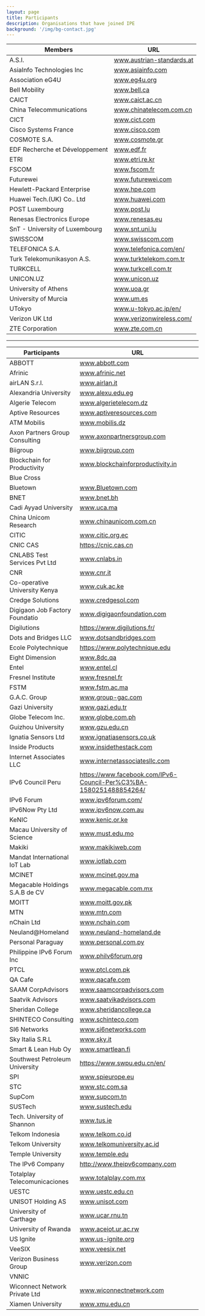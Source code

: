 ```yaml
---
layout: page
title: Participants
description: Organisations that have joined IPE
background: '/img/bg-contact.jpg'
---
```


|Members                                 |URL                                                          |
|----------------------------------------|-------------------------------------------------------------|
|A.S.I.                                  |www.austrian-standards.at                                    |
|AsiaInfo Technologies Inc   |www.asiainfo.com|
|Association eG4U            |www.eg4u.org|
|Bell Mobility               |www.bell.ca|
|CAICT	|www.caict.ac.cn|
|China Telecommunications	|www.chinatelecom.com.cn|
|CICT	|www.cict.com|
|Cisco Systems France	|www.cisco.com|
|COSMOTE S.A.	|www.cosmote.gr|
|EDF Recherche et Développement	|www.edf.fr|
|ETRI	|www.etri.re.kr|
|FSCOM	|www.fscom.fr|
|Futurewei	|www.futurewei.com|
|Hewlett-Packard Enterprise	|www.hpe.com|
|Huawei Tech.(UK) Co.. Ltd	|www.huawei.com|
|POST Luxembourg	|www.post.lu|
|Renesas Electronics Europe	|www.renesas.eu|
|SnT - University of Luxembourg	|www.snt.uni.lu|
|SWISSCOM	|www.swisscom.com|
|TELEFONICA S.A.	|www.telefonica.com/en/|
|Turk Telekomunikasyon A.S.	|www.turktelekom.com.tr|
|TURKCELL	|www.turkcell.com.tr|
|UNICON.UZ	|www.unicon.uz|
|University of Athens	|www.uoa.gr|
|University of Murcia	|www.um.es|
|UTokyo	|www.u-tokyo.ac.jp/en/|
|Verizon UK Ltd	|www.verizonwireless.com/|
|ZTE Corporation	|www.zte.com.cn|

---

|Participants                            |URL                                                          |
|----------------------------------------|-------------------------------------------------------------|
|	ABBOTT                               |	www.abbott.com	                                           |
|	Afrinic	|	www.afrinic.net	|
|	airLAN S.r.l.	|	www.airlan.it	|
|	Alexandria University	|	www.alexu.edu.eg	|
|	Algerie Telecom	|	www.algerietelecom.dz	|
|	Aptive Resources	|	www.aptiveresources.com	|
|	ATM Mobilis	|	www.mobilis.dz	|
|	Axon Partners Group Consulting	|	www.axonpartnersgroup.com	|
|	Biigroup	|	www.biigroup.com	|
|	Blockchain for Productivity	|	www.blockchainforproductivity.in	|
|	Blue Cross	|		|
|	Bluetown	|	www.Bluetown.com	|
|	BNET	|	www.bnet.bh	|
|	Cadi Ayyad University	|	www.uca.ma	|
|	China Unicom Research	|	www.chinaunicom.com.cn	|
|	CITIC	|	www.citic.org.ec	|
|	CNIC CAS	|	https://cnic.cas.cn	|
|	CNLABS Test Services Pvt Ltd	|	www.cnlabs.in	|
|	CNR	|	www.cnr.it	|
|	Co-operative University Kenya	|	www.cuk.ac.ke	|
|	Credge Solutions	|	www.credgesol.com	|
|	Digigaon Job Factory Foundatio	|	www.digigaonfoundation.com	|
|	Digilutions	|	https://www.digilutions.fr/	|
|	Dots and Bridges LLC	|	www.dotsandbridges.com	|
|	Ecole Polytechnique	|	https://www.polytechnique.edu	|
|	Eight Dimension	|	www.8dc.qa	|
|	Entel	|	www.entel.cl	|
|	Fresnel Institute	|	www.fresnel.fr	|
|	FSTM	|	www.fstm.ac.ma	|
|	G.A.C. Group	|	www.group-gac.com	|
|	Gazi University	|	www.gazi.edu.tr	|
|	Globe Telecom Inc.	|	www.globe.com.ph	|
|	Guizhou University	|	www.gzu.edu.cn	|
|	Ignatia Sensors Ltd	|	www.ignatiasensors.co.uk	|
|	Inside Products	|	www.insidethestack.com	|
|	Internet Associates LLC	|	www.internetassociatesllc.com	|
|	IPv6 Council Peru	|	https://www.facebook.com/IPv6-Council-Per%C3%BA-1580251488854264/	|
|	IPv6 Forum	|	www.ipv6forum.com/	|
|	IPv6Now Pty Ltd	|	www.ipv6now.com.au	|
|	KeNIC	|	www.kenic.or.ke	|
|	Macau University of Science	|	www.must.edu.mo	|
|	Makiki	|	www.makikiweb.com	|
|	Mandat International IoT Lab	|	www.iotlab.com	|
|	MCINET	|	www.mcinet.gov.ma	|
|	Megacable Holdings S.A.B de CV	|	www.megacable.com.mx	|
|	MOITT	|	www.moitt.gov.pk	|
|	MTN	|	www.mtn.com	|
|	nChain Ltd	|	www.nchain.com	|
|	Neuland@Homeland	|	www.neuland-homeland.de	|
|	Personal Paraguay	|	www.personal.com.py	|
|	Philippine IPv6 Forum Inc	|	www.philv6forum.org	|
|	PTCL	|	www.ptcl.com.pk	|
|	QA Cafe	|	www.qacafe.com	|
|	SAAM CorpAdvisors	|	www.saamcorpadvisors.com	|
|	Saatvik Advisors	|	www.saatvikadvisors.com	|
|	Sheridan College	|	www.sheridancollege.ca	|
|	SHINTECO Consulting	|	www.schinteco.com	|
|	SI6 Networks	|	www.si6networks.com	|
|	Sky Italia S.R.L	|	www.sky.it	|
|	Smart & Lean Hub Oy	|	www.smartlean.fi	|
|	Southwest Petroleum University	|	https://www.swpu.edu.cn/en/	|
|	SPI	|	www.spieurope.eu	|
|	STC	|	www.stc.com.sa	|
|	SupCom	|	www.supcom.tn	|
|	SUSTech	|	www.sustech.edu	|
|	Tech. University of Shannon	|	www.tus.ie	|
|	Telkom Indonesia	|	www.telkom.co.id	|
|	Telkom University	|	www.telkomuniversity.ac.id	|
|	Temple University	|	www.temple.edu	|
|	The IPv6 Company	|	http://www.theipv6company.com	|
|	Totalplay Telecomunicaciones	|	www.totalplay.com.mx	|
|	UESTC	|	www.uestc.edu.cn	|
|	UNISOT Holding AS	|	www.unisot.com	|
|	University of Carthage	|	www.ucar.rnu.tn	|
|	University of Rwanda	|	www.aceiot.ur.ac.rw	|
|	US Ignite	|	www.us-ignite.org	|
|	VeeSIX	|	www.veesix.net	|
|	Verizon Business Group	|	www.verizon.com	|
|	VNNIC	|		|
|	Wiconnect Network Private Ltd	|	www.wiconnectnetwork.com	|
|	Xiamen University	|	www.xmu.edu.cn	|